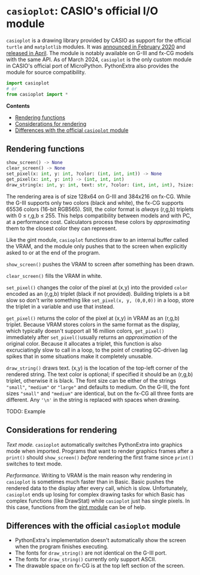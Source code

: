 # `casioplot`: CASIO's official I/O module

`casioplot` is a drawing library provided by CASIO as support for the official `turtle` and `matplotlib` modules. It was [announced in February 2020](https://www.planet-casio.com/Fr/forums/topic16154-1-modules-graphiques-python-en-avril-matplotlib-et-turtle.html) and [released in April](https://www.planet-casio.com/Fr/forums/topic16243-1-rendu-graphique-en-python-partie-1-decouverte-de-matplotlib-et-turtle.html). The module is notably available on G-III and fx-CG models with the same API. As of March 2024, `casioplot` is the only custom module in CASIO's official port of MicroPython. PythonExtra also provides the module for source compatibility.

```py
import casioplot
# or
from casioplot import *
```

**Contents**
- [Rendering functions](#rendering-functions)
- [Considerations for rendering](#considerations-for-rendering)
- [Differences with the official `casioplot` module](#differences-with-the-official-casioplot-module)

## Rendering functions

```py
show_screen() -> None
clear_screen() -> None
set_pixel(x: int, y: int, ?color: (int, int, int)) -> None
get_pixel(x: int, y: int) -> (int, int, int)
draw_string(x: int, y: int, text: str, ?color: (int, int, int), ?size: str) -> None
```

The rendering area is of size 128x64 on G-III and 384x216 on fx-CG. While the G-III supports only two colors (black and white), the fx-CG supports 65536 colors (16-bit RGB565). Still, the color format is _always_ (r,g,b) triplets with 0 ≤ r,g,b ≤ 255. This helps compatibility between models and with PC, at a performance cost. Calculators process these colors by _approximating_ them to the closest color they can represent.

Like the gint module, `casioplot` functions draw to an internal buffer called the VRAM, and the module only pushes that to the screen when explicitly asked to or at the end of the program.

`show_screen()` pushes the VRAM to screen after something has been drawn.

`clear_screen()` fills the VRAM in white.

`set_pixel()` changes the color of the pixel at (x,y) into the provided `color` encoded as an (r,g,b) triplet (black if not provided). Building triplets is a bit slow so don't write something like `set_pixel(x, y, (0,0,0))` in a loop, store the triplet in a variable and use that instead.

`get_pixel()` returns the color of the pixel at (x,y) in VRAM as an (r,g,b) triplet. Because VRAM stores colors in the same format as the display, which typically doesn't support all 16 million colors, `get_pixel()` immediately after `set_pixel()`usually returns an _approximation_ of the original color. Because it allocates a triplet, this function is also excruciatingly slow to call in a loop, to the point of creating GC-driven lag spikes that in some situations make it completely unusable.

`draw_string()` draws text. (x,y) is the location of the top-left corner of the rendered string. The text color is optional; if specified it should be an (r,g,b) triplet, otherwise it is black. The font size can be either of the strings `"small"`, `"medium"` or `"large"` and defaults to medium. On the G-III, the font sizes `"small"` and `"medium"` are identical, but on the fx-CG all three fonts are different. Any `'\n'` in the string is replaced with spaces when drawing.

TODO: Example

## Considerations for rendering

_Text mode._ `casioplot` automatically switches PythonExtra into graphics mode when imported. Programs that want to render graphics frames after a `print()` should `show_screen()` _before_ rendering the first frame since `print()` switches to text mode.

_Performance._ Writing to VRAM is the main reason why rendering in `casioplot` is sometimes much faster than in Basic. Basic pushes the rendered data to the display after every call, which is slow. Unfortunately, `casioplot` ends up losing for complex drawing tasks for which Basic has complex functions (like DrawStat) while `casioplot` just has single pixels. In this case, functions from the [gint module](modgint-en.md) can be of help.

## Differences with the official `casioplot` module

- PythonExtra's implementation doesn't automatically show the screen when the program finishes executing.
- The fonts for `draw_string()` are not identical on the G-III port.
- The fonts for `draw_string()` currently only support ASCII.
- The drawable space on fx-CG is at the top left section of the screen.
